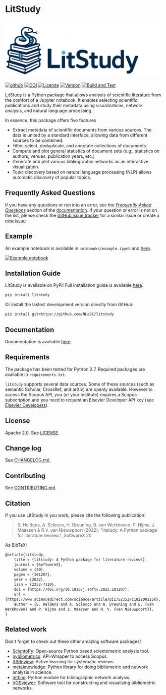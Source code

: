 # LitStudy

![Logo](https://raw.githubusercontent.com/nlesc/litstudy/master/docs/logo.png#gh-light-mode-only)

[![github](https://img.shields.io/badge/github-repo-000.svg?logo=github&labelColor=gray&color=blue)](https://github.com/NLeSC/litstudy/)
[![DOI](https://zenodo.org/badge/206312286.svg)](https://zenodo.org/badge/latestdoi/206312286)
[![License](https://img.shields.io/github/license/nlesc/litstudy)](https://github.com/NLeSC/litstudy/blob/master/LICENSE)
[![Version](https://img.shields.io/pypi/v/litstudy)](https://pypi.org/project/litstudy/)
[![Build and Test](https://github.com/NLeSC/litstudy/actions/workflows/python-app.yml/badge.svg)](https://github.com/NLeSC/litstudy/actions/)

LitStudy is a Python package that allows analysis of scientific literature from the comfort of a Jupyter notebook.
It enables selecting scientific publications and study their metadata using visualizations, network analysis, and natural language processing.

In essence, this package offers five features

* Extract metadata of scientific documents from various sources. The data is united by a standard interface, allowing data from different sources to be combined.
* Filter, select, deduplicate, and annotate collections of documents.
* Compute and plot general statistics of document sets (e.g., statistics on authors, venues, publication years, etc.)
* Generate and plot various bibliographic networks as an interactive visualization.
* Topic discovery based on natural language processing (NLP) allows automatic discovery of popular topics.


## Frequently Asked Questions
If you have any questions or run into an error, see the [_Frequently Asked Questions_](https://nlesc.github.io/litstudy/faq.html) section of the [documentation](https://nlesc.github.io/litstudy/).
If your question or error is not on the list, please check the [GitHub issue tracker](https://github.com/NLeSC/litstudy/issues) for a similar issue or
create a [new issue](https://github.com/NLeSC/litstudy/issues/new).


## Example
An example notebook is available in `notebooks/example.ipynb` and [here](https://nlesc.github.io/litstudy/example.html).

[![Example notebook](https://raw.githubusercontent.com/NLeSC/litstudy/master/docs/images/notebook.png)](https://github.com/NLeSC/litstudy/blob/master/notebooks/example.ipynb)


## Installation Guide
LitStudy is available on PyPI!
Full installation guide is available [here](https://nlesc.github.io/litstudy/installation.html).

```bash
pip install litstudy
```

Or install the lastest development version directly from GitHub:

```bash
pip install git+https://github.com/NLeSC/litstudy
```


## Documentation

Documentation is available [here](https://nlesc.github.io/litstudy/).


## Requirements
The package has been tested for Python 3.7. Required packages are available in `requirements.txt`.

`litstudy` supports several data sources.
Some of these sources (such as semantic Scholar, CrossRef, and arXiv) are openly available.
However to access the Scopus API, you (or your institute) requires a Scopus subscription and you need to request an Elsevier Developer API key (see [Elsevier Developers](https://dev.elsevier.com/index.jsp)).


## License
Apache 2.0. See [LICENSE](https://github.com/NLeSC/litstudy/blob/master/LICENSE).


## Change log
See [CHANGELOG.md](https://github.com/NLeSC/litstudy/blob/master/CHANGELOG.md).


## Contributing
See [CONTRIBUTING.md](https://github.com/NLeSC/litstudy/blob/master/CONTRIBUTING.md).


## Citation
If you use LitStudy in you work, please cite the following publication:

> S. Heldens, A. Sclocco, H. Dreuning, B. van Werkhoven, P. Hijma, J. Maassen & R.V. van Nieuwpoort (2022), "litstudy: A Python package for literature reviews", SoftwareX 20


As BibTeX:

```
@article{litstudy,
    title = {litstudy: A Python package for literature reviews},
    journal = {SoftwareX},
    volume = {20},
    pages = {101207},
    year = {2022},
    issn = {2352-7110},
    doi = {https://doi.org/10.1016/j.softx.2022.101207},
    url = {https://www.sciencedirect.com/science/article/pii/S235271102200125X},
    author = {S. Heldens and A. Sclocco and H. Dreuning and B. {van Werkhoven} and P. Hijma and J. Maassen and R. V. {van Nieuwpoort}},
}
```


## Related work

Don't forget to check out these other amazing software packages!

* [ScientoPy](https://www.scientopy.com/): Open-source Python based scientometric analysis tool.
* [pybliometrics](https://github.com/pybliometrics-dev/pybliometrics): API-Wrapper to access Scopus.
* [ASReview](https://asreview.nl/): Active learning for systematic reviews.
* [metaknowledge](https://github.com/UWNETLAB/metaknowledge): Python library for doing bibliometric and network analysis in science.
* [tethne](https://github.com/diging/tethne): Python module for bibliographic network analysis.
* [VOSviewer](https://www.vosviewer.com/): Software tool for constructing and visualizing bibliometric networks.
